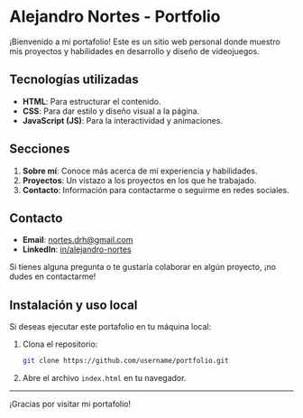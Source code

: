 # Alejandro Nortes - Portfolio

¡Bienvenido a mi portafolio! Este es un sitio web personal donde muestro mis proyectos y habilidades en desarrollo y diseño de videojuegos.

## Tecnologías utilizadas

- **HTML**: Para estructurar el contenido.
- **CSS**: Para dar estilo y diseño visual a la página.
- **JavaScript (JS)**: Para la interactividad y animaciones.

## Secciones

1. **Sobre mí**: Conoce más acerca de mi experiencia y habilidades.
2. **Proyectos**: Un vistazo a los proyectos en los que he trabajado.
3. **Contacto**: Información para contactarme o seguirme en redes sociales.

## Contacto

- **Email**: [nortes.drh@gmail.com](mailto:nortes.drh@gmail.com)
- **LinkedIn**: [in/alejandro-nortes](https://www.linkedin.com/in/alejandro-nortes/)

Si tienes alguna pregunta o te gustaría colaborar en algún proyecto, ¡no dudes en contactarme!

## Instalación y uso local

Si deseas ejecutar este portafolio en tu máquina local:

1. Clona el repositorio:

    ```bash
    git clone https://github.com/username/portfolio.git
    ```

2. Abre el archivo `index.html` en tu navegador.

---

¡Gracias por visitar mi portafolio!
